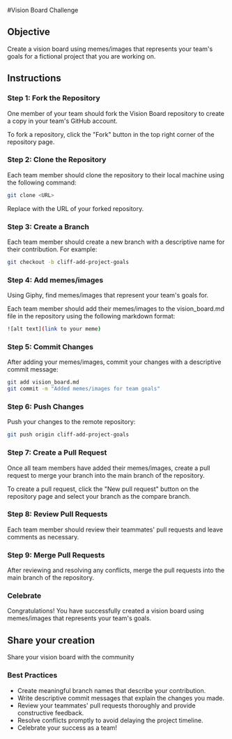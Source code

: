 #Vision Board Challenge
## Objective

Create a vision board using memes/images that represents your team's goals for a fictional project that you are working on.

## Instructions

### Step 1: Fork the Repository 
One member of your team should fork the Vision Board repository to create a copy in your team's GitHub account.

To fork a repository, click the "Fork" button in the top right corner of the repository page.

### Step 2: Clone the Repository 
Each team member should clone the repository to their local machine using the following command:

```bash
git clone <URL>
```

Replace <URL> with the URL of your forked repository.

### Step 3: Create a Branch 

Each team member should create a new branch with a descriptive name for their contribution. For example:

```bash
git checkout -b cliff-add-project-goals
```

### Step 4: Add memes/images 
Using Giphy, find memes/images that represent your team's goals for.

Each team member should add their memes/images to the vision_board.md file in the repository using the following markdown format:

```bash
![alt text](link to your meme)
```

### Step 5: Commit Changes 
After adding your memes/images, commit your changes with a descriptive commit message:

```bash
git add vision_board.md
git commit -m "Added memes/images for team goals"
```

### Step 6: Push Changes 
Push your changes to the remote repository:

```bash
git push origin cliff-add-project-goals
```

### Step 7: Create a Pull Request 
Once all team members have added their memes/images, create a pull request to merge your branch into the main branch of the repository.

To create a pull request, click the "New pull request" button on the repository page and select your branch as the compare branch.

### Step 8: Review Pull Requests 
Each team member should review their teammates' pull requests and leave comments as necessary.

### Step 9: Merge Pull Requests 
After reviewing and resolving any conflicts, merge the pull requests into the main branch of the repository.

### Celebrate 
Congratulations! You have successfully created a vision board using memes/images that represents your team's goals.

## Share your creation
Share your vision board with the community

### Best Practices
- Create meaningful branch names that describe your contribution.
- Write descriptive commit messages that explain the changes you made.
- Review your teammates' pull requests thoroughly and provide constructive feedback.
- Resolve conflicts promptly to avoid delaying the project timeline.
- Celebrate your success as a team!